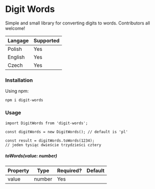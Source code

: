 # Digit Words

Simple and small library for converting digits to words.
Contributors all welcome!

| Langage | Supported |
| ------- | --------- |
| Polish  | Yes       |
| English | Yes       |
| Czech   | Yes       |

### Installation

Using npm:

```
npm i digit-words
```

### Usage

```
import DigitWords from 'digit-words';

const digitWords = new DigitWords(); // default is 'pl'

const result = digitWords.toWords(1234);
// jeden tysiąc dwieście trzydzieści cztery

```

##### _toWords(value: number)_

| Property | Type   | Required? | Default |
| -------- | ------ | --------- | ------- |
| value    | number | Yes       |         |
